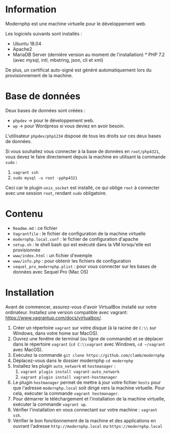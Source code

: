 # Information

Modernphp est une machine virtuelle pour le développement web.

Les logiciels suivants sont installés :

- Ubuntu 18.04
- Apache2
- MariaDB Server (dernière version au moment de l'installation) \* PHP 7.2 (avec mysql, intl, mbstring, json, cli et xml)

De plus, un certificat auto-signé est généré automatiquement lors du
provisionnement de la machine.

# Base de données

Deux bases de données sont créées :

- `phpdev` -> pour le développement web.
- `wp` -> pour Wordpress si vous deviez en avoir besoin.

L'utilisateur `phpdev/php1234` dispose de tous les droits sur ces deux bases de données.

Si vous souhaitez vous connecter à la base de données en `root/php4321`, vous devez le faire directement
depuis la machine en utilisant la commande `sudo` :

1. `vagrant ssh`
2. `sudo mysql -u root -pphp4321`

Ceci car le plugin `unix_socket` est installé, ce qui oblige `root` à connecter avec une session `root`, rendant `sudo` obligatoire.

# Contenu

- `Readme.md` : ce fichier
- `Vagrantfile` : le fichier de configuration de la machine virtuelle
- `modernphp.local.conf` : le fichier de configuration d'apache
- `setup.sh` : le shell bash qui est exécuté dans la VM lorsqu'elle est provisionnée
- `www/index.html` : un fichier d'exemple
- `www/info.php` : pour obtenir les fichiers de configuration
- `sequel_pro_modernphp.plist` : pour vous connecter sur les bases de données avec Sequel Pro (Mac OS)

# Installation

Avant de commencer, assurez-vous d'avoir VirtualBox installé sur votre ordinateur. Installez une version compatible avec vagrant: https://www.vagrantup.com/docs/virtualbox/.

1. Créer un répertoire `vagrant` sur votre disque (à la racine de `C:\\` sur Windows, dans votre home sur MacOS).
2. Ouvrez une fenêtre de terminal (ou ligne de commande) et se déplacer dans le répertoire `vagrant`
   (`cd C:\\vagrant` avec Windows, `cd ~/vagrant` avec MacOS).
3. Exécutez la commande `git clone https://github.com/clamb/modernphp`
4. Déplacez-vous dans le dossier modernphp `cd modernphp`
5. Installez les plugin `auto_network` et `hostmanager` :
   1. `vagrant plugin install vagrant-auto_network`
   2. `vagrant plugin install vagrant-hostmanager`
6. Le plugin `hostmanager` permet de mettre à jour votre fichier `hosts` pour que l'adresse `modernphp.local` soit
   dirigé vers la machine virtuelle. Pour cela, exécuter la commande `vagrant hostmanager`.
7. Pour démarrer le téléchargement et l'installation de la machine virtuelle, exécuter la commande `vagrant up`.
8. Vérifier l'installation en vous connectant sur votre machine : `vagrant ssh`.
9. Vérifier le bon fonctionnement de la machine et des applications en ouvrant l'adresse `http://modernphp.local`
   ou `https://modernphp.local`
